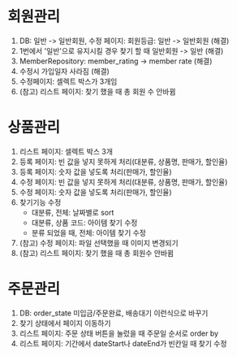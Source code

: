 # 회원관리

1. DB: 일반 -> 일반회원, 수정 페이지: 회원등급: 일반 -> 일반회원 (해결)
2. 1번에서 '일반'으로 유지시킬 경우 찾기 할 때 일반회원 -> 일반 (해결)
3. MemberRepository: member_rating -> member rate (해결)
4. 수정시 가입일자 사라짐 (해결)
5. 수정페이지: 셀렉트 박스가 3개임
6. (참고) 리스트 페이지: 찾기 했을 때 총 회원 수 안바뀜

# 상품관리

1. 리스트 페이지: 셀렉트 박스 3개
2. 등록 페이지: 빈 값을 넣지 못하게 처리(대분류, 상품명, 판매가, 할인율)
3. 등록 페이지: 숫자 값을 넣도록 처리(판매가, 할인율)
4. 수정 페이지: 빈 값을 넣지 못하게 처리(대분류, 상품명, 판매가, 할인율)
5. 수정 페이지: 숫자 값을 넣도록 처리(판매가, 할인율)
6. 찾기기능 수정
   - 대분류, 전체: 날짜별로 sort
   - 대분류, 상품 코드: 아이템 찾기 수정
   - 분류 되었을 때, 전체: 아이템 찾기 수정
7. (참고) 수정 페이지: 파일 선택했을 때 이미지 변경되기
8. (참고) 리스트 페이지: 찾기 했을 때 총 회원수 안바뀜

# 주문관리

1. DB: order_state 미입금/주문완료, 배송대기 이런식으로 바꾸기
2. 찾기 상태에서 페이지 이동하기
3. 리스트 페이지: 주문 상태 버튼을 눌렀을 때 주문일 순서로 order by
4. 리스트 페이지: 기간에서 dateStart나 dateEnd가 빈칸일 때 찾기 수정
